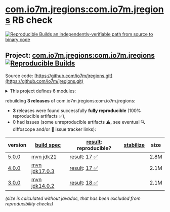 [com.io7m.jregions:com.io7m.jregions](https://central.sonatype.com/artifact/com.io7m.jregions/com.io7m.jregions/versions) RB check
=======

[![Reproducible Builds](https://reproducible-builds.org/images/logos/rb.svg) an independently-verifiable path from source to binary code](https://reproducible-builds.org/)

## Project: [com.io7m.jregions:com.io7m.jregions](https://central.sonatype.com/artifact/com.io7m.jregions/com.io7m.jregions/versions) [![Reproducible Builds](https://img.shields.io/endpoint?url=https://raw.githubusercontent.com/jvm-repo-rebuild/reproducible-central/master/content/com/io7m/jregions/badge.json)](https://github.com/jvm-repo-rebuild/reproducible-central/blob/master/content/com/io7m/jregions/README.md)

Source code: [https://github.com/io7m/jregions.git](https://github.com/io7m/jregions.git)

<details><summary>This project defines 6 modules:</summary>

* [com.io7m.jregions:com.io7m.jregions](https://central.sonatype.com/artifact/com.io7m.jregions/com.io7m.jregions/overview)
* [com.io7m.jregions:com.io7m.jregions.arbitraries](https://central.sonatype.com/artifact/com.io7m.jregions/com.io7m.jregions.arbitraries/overview)
* [com.io7m.jregions:com.io7m.jregions.core](https://central.sonatype.com/artifact/com.io7m.jregions/com.io7m.jregions.core/overview)
* [com.io7m.jregions:com.io7m.jregions.documentation](https://central.sonatype.com/artifact/com.io7m.jregions/com.io7m.jregions.documentation/overview)
* [com.io7m.jregions:com.io7m.jregions.generators](https://central.sonatype.com/artifact/com.io7m.jregions/com.io7m.jregions.generators/overview)
* [com.io7m.jregions:com.io7m.jregions.tests](https://central.sonatype.com/artifact/com.io7m.jregions/com.io7m.jregions.tests/overview)
</details>

rebuilding **3 releases** of com.io7m.jregions:com.io7m.jregions:
- **3** releases were found successfully **fully reproducible** (100% reproducible artifacts :white_check_mark:),
- 0 had issues (some unreproducible artifacts :warning:, see eventual :mag: diffoscope and/or :memo: issue tracker links):

| version | [build spec](/BUILDSPEC.md) | [result](https://reproducible-builds.org/docs/jvm/): reproducible? | [stabilize](https://github.com/google/oss-rebuild/blob/main/cmd/stabilize/README.md) | size |
| -- | --------- | ------ | ------ | -- |
| [5.0.0](https://central.sonatype.com/artifact/com.io7m.jregions/com.io7m.jregions/5.0.0/pom) | [mvn jdk21](com.io7m.jregions-5.0.0.buildspec) | [result](com.io7m.jregions-5.0.0.buildinfo): [17 :white_check_mark: ](com.io7m.jregions-5.0.0.buildcompare) | | 2.8M |
| [4.0.0](https://central.sonatype.com/artifact/com.io7m.jregions/com.io7m.jregions/4.0.0/pom) | [mvn jdk17.0.3](com.io7m.jregions-4.0.0.buildspec) | [result](com.io7m.jregions-4.0.0.buildinfo): [17 :white_check_mark: ](com.io7m.jregions-4.0.0.buildcompare) | | 2.1M |
| [3.0.0](https://central.sonatype.com/artifact/com.io7m.jregions/com.io7m.jregions/3.0.0/pom) | [mvn jdk14.0.2](com.io7m.jregions-3.0.0.buildspec) | [result](com.io7m.jregions-3.0.0.buildinfo): [18 :white_check_mark: ](com.io7m.jregions-3.0.0.buildcompare) | | 2.1M |

<i>(size is calculated without javadoc, that has been excluded from reproducibility checks)</i>
